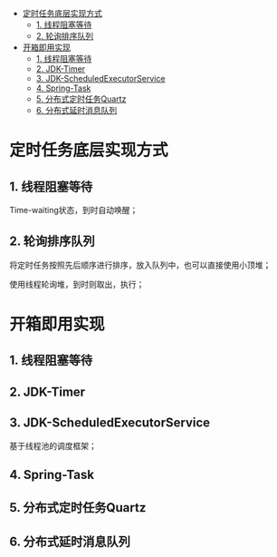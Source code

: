 - [定时任务底层实现方式](#定时任务底层实现方式)
  - [1. 线程阻塞等待](#1-线程阻塞等待)
  - [2. 轮询排序队列](#2-轮询排序队列)
- [开箱即用实现](#开箱即用实现)
  - [1. 线程阻塞等待](#1-线程阻塞等待-1)
  - [2. JDK-Timer](#2-jdk-timer)
  - [3. JDK-ScheduledExecutorService](#3-jdk-scheduledexecutorservice)
  - [4. Spring-Task](#4-spring-task)
  - [5. 分布式定时任务Quartz](#5-分布式定时任务quartz)
  - [6. 分布式延时消息队列](#6-分布式延时消息队列)


# 定时任务底层实现方式

## 1. 线程阻塞等待
Time-waiting状态，到时自动唤醒；

## 2. 轮询排序队列
将定时任务按照先后顺序进行排序，放入队列中，也可以直接使用小顶堆；

使用线程轮询堆，到时则取出，执行；

# 开箱即用实现

## 1. 线程阻塞等待

## 2. JDK-Timer

## 3. JDK-ScheduledExecutorService

基于线程池的调度框架；

## 4. Spring-Task

## 5. 分布式定时任务Quartz

## 6. 分布式延时消息队列